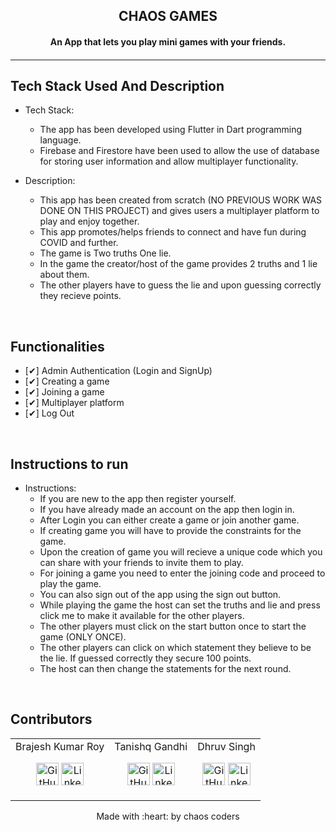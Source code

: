 <p align="center">
	<h2 align="center"> CHAOS GAMES </h2>
	<h4 align="center"> An App that lets you play mini games with your friends. <h4>
</p>

---
## Tech Stack Used And Description

* Tech Stack:
	- The app has been developed using Flutter in Dart programming language.
	- Firebase and Firestore have been used to allow the use of database for storing user information and allow multiplayer functionality.

* Description:
	- This app has been created from scratch (NO PREVIOUS WORK WAS DONE ON THIS PROJECT) and gives users a multiplayer platform to play and enjoy together.
	- This app promotes/helps friends to connect and have fun during COVID and further.
	- The game is Two truths One lie.
	- In the game the creator/host of the game provides 2 truths and 1 lie about them.
	- The other players have to guess the lie and upon guessing correctly they recieve points.

<br>

## Functionalities
- [✔]  Admin Authentication (Login and SignUp)
- [✔]  Creating a game
- [✔]  Joining a game
- [✔]  Multiplayer platform
- [✔]  Log Out

<br>


## Instructions to run

* Instructions:
	-  If you are new to the app then register yourself.
	-  If you have already made an account on the app then login in.
	-  After Login you can either create a game or join another game.
	-  If creating game you will have to provide the constraints for the game.
	-  Upon the creation of game you will recieve a unique code which you can share with your friends to invite them to play.
	-  For joining a game you need to enter the joining code and proceed to play the game.
	-  You can also sign out of the app using the sign out button.
	-  While playing the game the host can set the truths and lie and press click me to make it available for the other players.
	-  The other players must click on the start button once to start the game (ONLY ONCE).
	-  The other players can click on which statement they believe to be the lie. If guessed correctly they secure 100 points.
	-  The host can then change the statements for the next round.

<br>

## Contributors
<div align = "center">
<table>
<tr align="center">

<td>
Brajesh Kumar Roy
<p align="center">
<a href = "https://github.com/bkrroy"><img src = "http://www.iconninja.com/files/241/825/211/round-collaboration-social-github-code-circle-network-icon.svg" width="36" height = "36" alt="GitHub"/></a>
<a href = "https://www.linkedin.com/in/brajesh-kumar-roy-925b2119b/">
<img src = "http://www.iconninja.com/files/863/607/751/network-linkedin-social-connection-circular-circle-media-icon.svg" width="36" height="36" alt="LinkedIn"/>
</a>
</p>
</td>

<td>
Tanishq Gandhi
<p align="center">
<a href = "https://github.com/tanishqgandhi1908/"><img src = "http://www.iconninja.com/files/241/825/211/round-collaboration-social-github-code-circle-network-icon.svg" width="36" height = "36" alt="GitHub"/></a>
<a href = "https://www.linkedin.com/in/tanishq-gandhi-3142b01a5/">
<img src = "http://www.iconninja.com/files/863/607/751/network-linkedin-social-connection-circular-circle-media-icon.svg" width="36" height="36" alt="LinkedIn"/>
</a>
</p>
</td>

<td>
Dhruv Singh
<p align="center">
<a href = "https://github.com/Dhruv0607"><img src = "http://www.iconninja.com/files/241/825/211/round-collaboration-social-github-code-circle-network-icon.svg" width="36" height = "36" alt="GitHub"/></a>
<a href = "https://www.linkedin.com/in/dhruv-singh-657755205/">
<img src = "http://www.iconninja.com/files/863/607/751/network-linkedin-social-connection-circular-circle-media-icon.svg" width="36" height="36" alt="LinkedIn"/>
</a>
</p>
</td>

</tr>
  </table>
<div>

<p align="center">
	Made with :heart: by chaos coders
</p>

